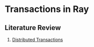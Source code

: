 # Transactions in Ray

## Literature Review
1. [Distributed Transactions](https://docs.google.com/presentation/d/1a7eXFUBe_PHn9NMTaNEqCsL-ENnUzifyI42KQlBceHo/edit#slide=id.p)
